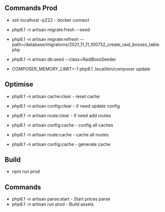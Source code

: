 ## Commands Prod

- ssh localhost -p222 - docker connect
- php8.1 -n artisan migrate:fresh --seed
- php8.1 -n artisan migrate:refresh --path=/database/migrations/2021_11_11_100732_create_raid_bosses_table.php
- php8.1 -n artisan db:seed --class=RaidBossSeeder

- COMPOSER_MEMORY_LIMIT=-1 php8.1 .local/bin/composer update

## Optimise

- php8.1 -n artisan cache:clear - reset cache
- php8.1 -n artisan config:clear - if need update config
- php8.1 -n artisan route:clear - if need add routes

- php8.1 -n artisan config:cache - config all caches
- php8.1 -n artisan route:cache - cache all routes
- php8.1 -n artisan config:cache - generate cache

## Build

- npm run prod

## Commands

- php8.1 -n artisan parse:start - Start prices parse
- php8.1 -n artisan run prod - Build assets
